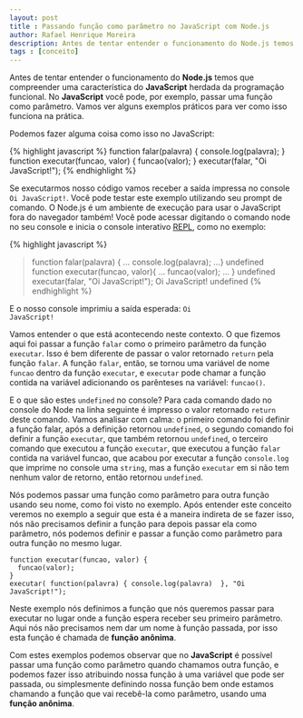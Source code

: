 ```yaml
---
layout: post
title : Passando função como parâmetro no JavaScript com Node.js
author: Rafael Henrique Moreira
description: Antes de tentar entender o funcionamento do Node.js temos que compreender uma característica do JavaScript herdada da programação funcional.
tags : [conceito]
---
```

Antes de tentar entender o funcionamento do **Node.js** temos que compreender uma característica do **JavaScript** herdada da programação funcional. No **JavaScript** você pode, por exemplo, passar uma função como parâmetro. Vamos ver alguns exemplos práticos para ver como isso funciona na prática.

Podemos fazer alguma coisa como isso no JavaScript:

{% highlight javascript %}
function falar(palavra) {
  console.log(palavra);
}
function executar(funcao, valor) {
  funcao(valor);
}
executar(falar, "Oi JavaScript!");
{% endhighlight %}

Se executarmos nosso código vamos receber a saída impressa no console <code>Oi JavaScript!</code>. Você pode testar este exemplo utilizando seu prompt de comando. O Node.js é um ambiente de execução para usar o JavaScript fora do navegador também! Você pode acessar digitando o comando node no seu console e inicia o console interativo [REPL][], como no exemplo:

{% highlight javascript %}
> function falar(palavra) {
... console.log(palavra);
...}
undefined
> function executar(funcao, valor){
... funcao(valor);
... }
undefined
> executar(falar, "Oi JavaScript!");
Oi JavaScript!
undefined
{% endhighlight %}

E o nosso console imprimiu a saída esperada: <code>Oi JavaScript!</code>

Vamos entender o que está acontecendo neste contexto. O que fizemos aqui foi passar a função <code>falar</code> como o primeiro parâmetro da função <code>executar</code>. Isso é bem diferente de passar o valor retornado <code>return</code> pela função <code>falar</code>. A função <code>falar</code>, então, se tornou uma variável de nome <code>funcao</code> dentro da função <code>executar</code>, e <code>executar</code> pode chamar a função contida na variável adicionando os parênteses na variável: <code>funcao()</code>.

E o que são estes <code>undefined</code> no console? Para cada comando dado no console do Node na linha seguinte é impresso o valor retornado <code>return</code> deste comando. Vamos analisar com calma: o primeiro comando foi definir a função falar, após a definição retornou <code>undefined</code>, o segundo comando foi definir a função <code>executar</code>, que também retornou <code>undefined</code>, o terceiro comando que executou a função <code>executar</code>, que executou a função <code>falar</code> contida na variável funcao, que acabou por executar a função <code>console.log</code> que imprime no console uma <code>string</code>, mas a função <code>executar</code> em si não tem nenhum valor de retorno, então retornou <code>undefined</code>.

Nós podemos passar uma função como parâmetro para outra função usando seu nome, como foi visto no exemplo. Após entender este conceito veremos no exemplo a seguir que esta é a maneira indireta de se fazer isso, nós não precisamos definir a função para depois passar ela como parâmetro, nós podemos definir e passar a função como parâmetro para outra função no mesmo lugar.

    function executar(funcao, valor) {
      funcao(valor);
    }
    executar( function(palavra) { console.log(palavra)  }, "Oi JavaScript!");

Neste exemplo nós definimos a função que nós queremos passar para executar no lugar onde a função espera receber seu primeiro parâmetro. Aqui nós não precisamos nem dar um nome à função passada, por isso esta função é chamada de **função anônima**.

Com estes exemplos podemos observar que no **JavaScript** é possível passar uma função como parâmetro quando chamamos outra função, e podemos fazer isso atribuindo nossa função à uma variável que pode ser passada, ou simplesmente definindo nossa função bem onde estamos chamando a função que vai recebê-la como parâmetro, usando uma **função anônima**.

[REPL]: http://en.wikipedia.org/wiki/Read%E2%80%93eval%E2%80%93print_loop